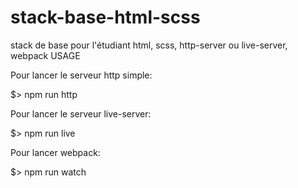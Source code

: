 # stack-base-html-scss
stack de base pour l'étudiant html, scss, http-server ou live-server, webpack
USAGE

Pour lancer le serveur http simple:

$> npm run http

Pour lancer le serveur live-server:

$> npm run live

Pour lancer webpack:

$> npm run watch
